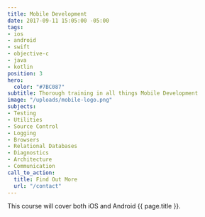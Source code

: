 ```yaml
---
title: Mobile Development
date: 2017-09-11 15:05:00 -05:00
tags:
- ios
- android
- swift
- objective-c
- java
- kotlin
position: 3
hero:
  color: "#7BC087"
subtitle: Thorough training in all things Mobile Development
image: "/uploads/mobile-logo.png"
subjects:
- Testing
- Utilities
- Source Control
- Logging
- Browsers
- Relational Databases
- Diagnostics
- Architecture
- Communication
call_to_action:
  title: Find Out More
  url: "/contact"
---
```


This course will cover both iOS and Android {{ page.title }}.